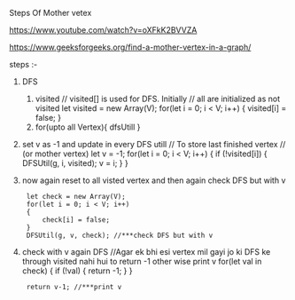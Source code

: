 Steps Of Mother vetex 

https://www.youtube.com/watch?v=oXFkK2BVVZA

https://www.geeksforgeeks.org/find-a-mother-vertex-in-a-graph/

steps :-
1. DFS 
    1.  visited 
        // visited[] is used for DFS. Initially
        // all are initialized as not visited
        let visited = new Array(V);
        for(let i = 0; i < V; i++)
        {
            visited[i] = false;
        }
    2. for(upto all Vertex){
        dfsUtill
    }
2. set v as -1 and update in every DFS utill 
    // To store last finished vertex
        // (or mother vertex)
        let v = -1; 
        for(let i = 0; i < V; i++)
        {
            if (!visited[i])
            {
                DFSUtil(g, i, visited);
                v = i;
            }
        }
3. now again reset to all visted vertex and then again check DFS but with v 

        let check = new Array(V);
        for(let i = 0; i < V; i++)
        {
            check[i] = false;
        }
        DFSUtil(g, v, check); //***check DFS but with v
4. check with v again DFS 
    //Agar ek bhi esi vertex mil gayi jo ki DFS ke through visited nahi hui to return -1 other wise print v
    for(let val in check)
        {
            if (!val)
            {
                return -1;
            }
        }

        return v-1; //***print v